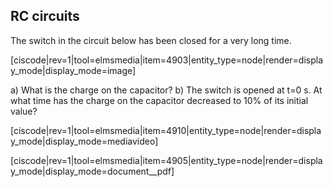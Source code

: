 ## RC circuits

The switch in the circuit below has been closed for a very long time.

[ciscode|rev=1|tool=elmsmedia|item=4903|entity_type=node|render=display_mode|display_mode=image]

a) What is the charge on the capacitor?
b) The switch is opened at t=0 s. At what time has the charge on the capacitor decreased to 10% of its initial value?

[ciscode|rev=1|tool=elmsmedia|item=4910|entity_type=node|render=display_mode|display_mode=mediavideo]

[ciscode|rev=1|tool=elmsmedia|item=4905|entity_type=node|render=display_mode|display_mode=document__pdf]